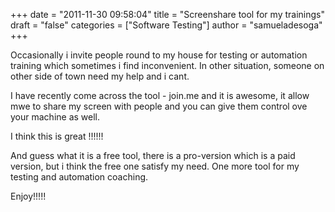 +++
date = "2011-11-30 09:58:04"
title = "Screenshare tool for my trainings"
draft = "false"
categories = ["Software Testing"]
author = "samueladesoga"
+++

Occasionally i invite people round to my house for testing or automation training which sometimes i find inconvenient.
In other situation, someone on other side of town need my help and i cant.

I have recently come across the tool - join.me and it is awesome, it allow mwe to share my screen with people and you can give them control ove your machine as well.

I think this is great !!!!!!


And guess what it is a free tool, there is a pro-version which is a paid version, but i think the free one satisfy my need. One more tool for my testing and automation coaching.

Enjoy!!!!!

